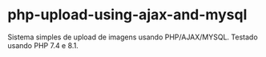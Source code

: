 # php-upload-using-ajax-and-mysql
Sistema simples de upload de imagens usando PHP/AJAX/MYSQL.
Testado usando PHP 7.4 e 8.1.

